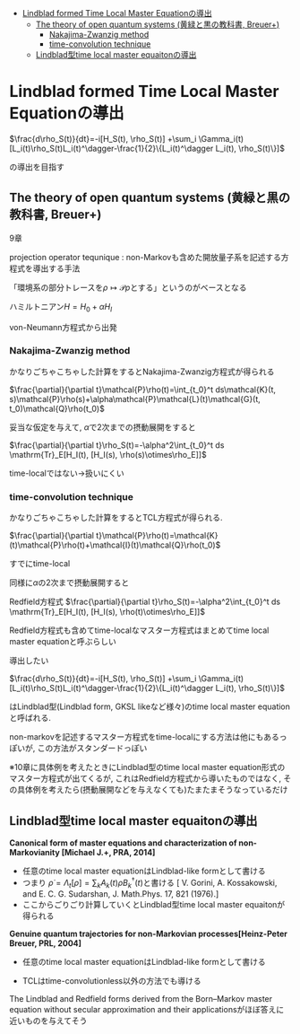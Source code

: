 <script type="text/x-mathjax-config">MathJax.Hub.Config({tex2jax:{inlineMath:[['\$','\$'],['\\(','\\)']],processEscapes:true},CommonHTML: {matchFontHeight:false}});</script> <script type="text/javascript" async src="https://cdnjs.cloudflare.com/ajax/libs/mathjax/2.7.1/MathJax.js?config=TeX-MML-AM_CHTML"></script>

- [Lindblad formed Time Local Master Equationの導出](#lindblad-formed-time-local-master-equationの導出)
  - [The theory of open quantum systems (黄緑と黒の教科書, Breuer+)](#the-theory-of-open-quantum-systems-黄緑と黒の教科書-breuer)
    - [Nakajima-Zwanzig method](#nakajima-zwanzig-method)
    - [time-convolution technique](#time-convolution-technique)
  - [Lindblad型time local master equaitonの導出](#lindblad型time-local-master-equaitonの導出)


# Lindblad formed Time Local Master Equationの導出

$\frac{d\rho_S(t)}{dt}=-i[H_S(t), \rho_S(t)]
    +\sum_i \Gamma_i(t)[L_i(t)\rho_S(t)L_i(t)^\dagger-\frac{1}{2}\{L_i(t)^\dagger L_i(t), \rho_S(t)\}]$

の導出を目指す

## The theory of open quantum systems (黄緑と黒の教科書, Breuer+)
9章

projection operator tequnique : non-Markovも含めた開放量子系を記述する方程式を導出する手法

「環境系の部分トレースを$\rho\mapsto\mathcal{P}\rho$とする」というのがベースとなる

ハミルトニアン$H=H_0+\alpha H_I$

von-Neumann方程式から出発

### Nakajima-Zwanzig method
かなりごちゃこちゃした計算をするとNakajima-Zwanzig方程式が得られる

$\frac{\partial}{\partial t}\mathcal{P}\rho(t)=\int_{t_0}^t ds\mathcal{K}(t, s)\mathcal{P}\rho(s)+\alpha\mathcal{P}\mathcal{L}(t)\mathcal{G}(t, t_0)\mathcal{Q}\rho(t_0)$

妥当な仮定を与えて, $\alpha$で2次までの摂動展開をすると

$\frac{\partial}{\partial t}\rho_S(t)=-\alpha^2\int_{t_0}^t ds \mathrm{Tr}_E[H_I(t), [H_I(s), \rho(s)\otimes\rho_E]]$

time-localではない→扱いにくい

### time-convolution technique
かなりごちゃこちゃした計算をするとTCL方程式が得られる.

$\frac{\partial}{\partial t}\mathcal{P}\rho(t)=\mathcal{K}(t)\mathcal{P}\rho(t)+\mathcal{I}(t)\mathcal{Q}\rho(t_0)$

すでにtime-local

同様に$\alpha$の2次まで摂動展開すると

Redfield方程式 $\frac{\partial}{\partial t}\rho_S(t)=-\alpha^2\int_{t_0}^t ds \mathrm{Tr}_E[H_I(t), [H_I(s), \rho(t)\otimes\rho_E]]$

Redfield方程式も含めてtime-localなマスター方程式はまとめてtime local master equationと呼ぶらしい

導出したい

$\frac{d\rho_S(t)}{dt}=-i[H_S(t), \rho_S(t)]
    +\sum_i \Gamma_i(t)[L_i(t)\rho_S(t)L_i(t)^\dagger-\frac{1}{2}\{L_i(t)^\dagger L_i(t), \rho_S(t)\}]$

はLindblad型(Lindblad form, GKSL likeなど様々)のtime local master equationと呼ばれる.

non-markovを記述するマスター方程式をtime-localにする方法は他にもあるっぽいが, この方法がスタンダードっぽい

※10章に具体例を考えたときにLindblad型のtime local master equation形式のマスター方程式が出てくるが, これはRedfield方程式から導いたものではなく, その具体例を考えたら(摂動展開などを与えなくても)たまたまそうなっているだけ

## Lindblad型time local master equaitonの導出

**Canonical form of master equations and characterization of non-Markovianity [Michael J.+, PRA, 2014]**

- 任意のtime local master equationはLindblad-like formとして書ける
- つまり $\dot{\rho}=\Lambda_t[\rho]=\sum_kA_k(t)\rho B_k^\dagger(t)$と書ける
[ V. Gorini, A. Kossakowski, and E. C. G. Sudarshan, J. Math.Phys. 17, 821 (1976).]
- ここからごりごり計算していくとLindblad型time local master equaitonが得られる

**Genuine quantum trajectories for non-Markovian processes[Heinz-Peter Breuer, PRL, 2004]**

- 任意のtime local master equationはLindblad-like formとして書ける

- TCLはtime-convolutionless以外の方法でも導ける


The Lindblad and Redfield forms derived from the
Born–Markov master equation without secular
approximation and their applicationsがほぼ答えに近いものを与えてそう